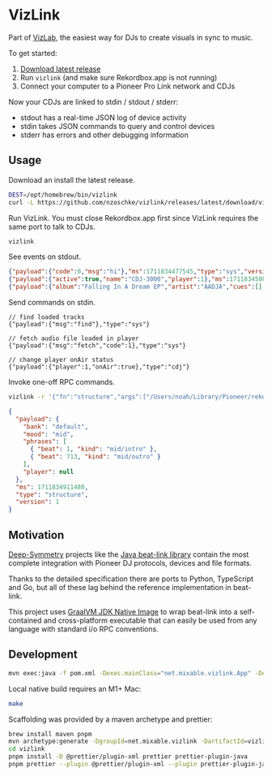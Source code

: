 # VizLink

Part of [VizLab](https://vizlab.app), the easiest way for DJs to create visuals in sync to music.

To get started:

1. [Download latest release](https://github.com/nzoschke/vizlink/releases/latest)
2. Run `vizlink` (and make sure Rekordbox.app is not running)
3. Connect your computer to a Pioneer Pro Link network and CDJs

Now your CDJs are linked to stdin / stdout / stderr:

- stdout has a real-time JSON log of device activity
- stdin takes JSON commands to query and control devices
- stderr has errors and other debugging information

## Usage

Download an install the latest release.

```bash
DEST=/opt/homebrew/bin/vizlink
curl -L https://github.com/nzoschke/vizlink/releases/latest/download/vizlink-darwin-arm64.zip | funzip > $DEST && chmod +x $DEST
```

Run VizLink. You must close Rekordbox.app first since VizLink requires the same port to talk to CDJs.

```bash
vizlink
```

See events on stdout.

```json
{"payload":{"code":0,"msg":"hi"},"ms":1711834477545,"type":"sys","version":1}
{"payload":{"active":true,"name":"CDJ-3000","player":1},"ms":1711834508255,"type":"device","version":1}
{"payload":{"album":"Falling In A Dream EP","artist":"AADJA","cues":[],"duration":273000,"player":1,"source":{"id":158,"player":1,"slot":"SD_SLOT"},"tempo":147.0,"title":"Falling In A Dream (D.Dan Remix)","year":2021},"ms":1711834531790,"type":"track","version":1}
```

Send commands on stdin.

```jsonc
// find loaded tracks
{"payload":{"msg":"find"},"type":"sys"}

// fetch audio file loaded in player
{"payload":{"msg":"fetch","code":1},"type":"sys"}

// change player onAir status
{"payload":{"player":1,"onAir":true},"type":"cdj"}
```

Invoke one-off RPC commands.

```bash
vizlink -r '{"fn":"structure","args":["/Users/noah/Library/Pioneer/rekordbox/share/PIONEER/USBANLZ/f6c/ac4e8-f264-481d-b81c-fd16538c4bc2/ANLZ0000.EXT"]}'
```

```json
{
  "payload": {
    "bank": "default",
    "mood": "mid",
    "phrases": [
      { "beat": 1, "kind": "mid/intro" },
      { "beat": 713, "kind": "mid/outro" }
    ],
    "player": null
  },
  "ms": 1711834911480,
  "type": "structure",
  "version": 1
}
```

## Motivation

[Deep-Symmetry](https://github.com/Deep-Symmetry) projects like the [Java beat-link library](https://github.com/Deep-Symmetry/beat-link) contain the most complete integration with Pioneer DJ protocols, devices and file formats.

Thanks to the detailed specification there are ports to Python, TypeScript and Go, but all of these lag behind the reference implementation in beat-link.

This project uses [GraalVM JDK Native Image](https://www.graalvm.org/latest/reference-manual/native-image/) to wrap beat-link into a self-contained and cross-platform executable that can easily be used from any language with standard i/o RPC conventions.

## Development

```bash
mvn exec:java -f pom.xml -Dexec.mainClass="net.mixable.vizlink.App" -Dexec.args="--help"
```

Local native build requires an M1+ Mac:

```bash
make
```

Scaffolding was provided by a maven archetype and prettier:

```bash
brew install maven pnpm
mvn archetype:generate -DgroupId=net.mixable.vizlink -DartifactId=vizlink -DarchetypeArtifactId=maven-archetype-quickstart -DarchetypeVersion=1.4 -DinteractiveMode=false
cd vizlink
pnpm install -D @prettier/plugin-xml prettier prettier-plugin-java
pnpm prettier --plugin @prettier/plugin-xml --plugin prettier-plugin-java -w .
```
